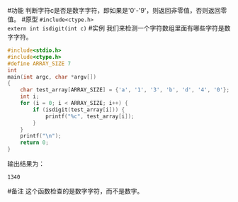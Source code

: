#功能
判断字符c是否是数字字符，即如果是'0'-'9'，则返回非零值，否则返回零值。
#原型
`#include<ctype.h>`  
`extern int isdigit(int c)`
#实例
我们来检测一个字符数组里面有哪些字符是数字字符。
```c
#include<stdio.h>
#include<ctype.h>
#define ARRAY_SIZE 7
int
main(int argc, char *argv[])
{
	char test_array[ARRAY_SIZE] = {'a', '1', '3', 'b', 'd', '4', '0'};
	int i;
	for (i = 0; i < ARRAY_SIZE; i++) {
		if (isdigit(test_array[i])) {
			printf("%c", test_array[i]);
		}
	}
	printf("\n");
	return 0;
}
```
输出结果为：
```shell
1340
```
#备注
这个函数检查的是数字字符，而不是数字。
